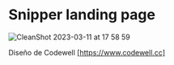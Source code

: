 # Snipper landing page

![CleanShot 2023-03-11 at 17 58 59](https://user-images.githubusercontent.com/40967143/224516909-b275a613-b28a-4e52-8027-372d8453ce89.png)

Diseño de Codewell [https://www.codewell.cc]
